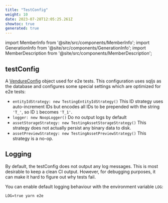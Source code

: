 ```yaml
---
title: "TestConfig"
weight: 10
date: 2023-07-28T12:05:25.261Z
showtoc: true
generated: true
---
```

<!-- This file was generated from the Vendure source. Do not modify. Instead, re-run the "docs:build" script -->
import MemberInfo from '@site/src/components/MemberInfo';
import GenerationInfo from '@site/src/components/GenerationInfo';
import MemberDescription from '@site/src/components/MemberDescription';


## testConfig

<GenerationInfo sourceFile="packages/testing/src/config/test-config.ts" sourceLine="42" packageName="@vendure/testing" />

A <a href='/reference/typescript-api/configuration/vendure-config#vendureconfig'>VendureConfig</a> object used for e2e tests. This configuration uses sqljs as the database
and configures some special settings which are optimized for e2e tests:

* `entityIdStrategy: new TestingEntityIdStrategy()` This ID strategy uses auto-increment IDs but encodes all IDs
to be prepended with the string `'T_'`, so ID `1` becomes `'T_1'`.
* `logger: new NoopLogger()` Do no output logs by default
* `assetStorageStrategy: new TestingAssetStorageStrategy()` This strategy does not actually persist any binary data to disk.
* `assetPreviewStrategy: new TestingAssetPreviewStrategy()` This strategy is a no-op.

## Logging
By default, the testConfig does not output any log messages. This is most desirable to keep a clean CI output.
However, for debugging purposes, it can make it hard to figure out why tests fail.

You can enable default logging behaviour with the environment variable `LOG`:

```
LOG=true yarn e2e
```

